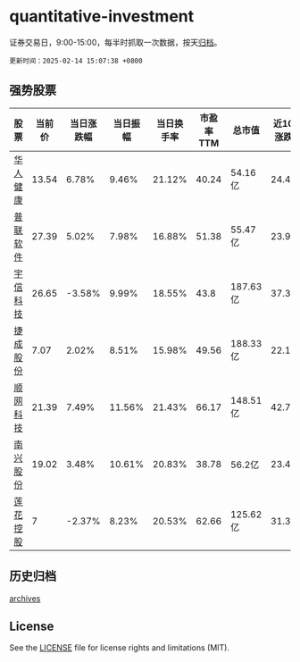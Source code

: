 # quantitative-investment

证券交易日，9:00-15:00，每半时抓取一次数据，按天[归档](archives)。

`更新时间：2025-02-14 15:07:38 +0800`

## 强势股票

|股票|当前价|当日涨跌幅|当日振幅|当日换手率|市盈率TTM|总市值|近10日涨跌幅|
|----|----|----|----|----|----|----|----|
|[华人健康](https://xueqiu.com/S/SZ301408)|13.54|6.78%|9.46%|21.12%|40.24|54.16亿|24.45%|
|[普联软件](https://xueqiu.com/S/SZ300996)|27.39|5.02%|7.98%|16.88%|51.38|55.47亿|23.94%|
|[宇信科技](https://xueqiu.com/S/SZ300674)|26.65|-3.58%|9.99%|18.55%|43.8|187.63亿|37.37%|
|[捷成股份](https://xueqiu.com/S/SZ300182)|7.07|2.02%|8.51%|15.98%|49.56|188.33亿|22.11%|
|[顺网科技](https://xueqiu.com/S/SZ300113)|21.39|7.49%|11.56%|21.43%|66.17|148.51亿|42.79%|
|[南兴股份](https://xueqiu.com/S/SZ002757)|19.02|3.48%|10.61%|20.83%|38.78|56.2亿|23.43%|
|[莲花控股](https://xueqiu.com/S/SH600186)|7|-2.37%|8.23%|20.53%|62.66|125.62亿|31.33%|

## 历史归档

[archives](archives)

## License

See the [LICENSE](LICENSE) file for license rights and limitations (MIT).